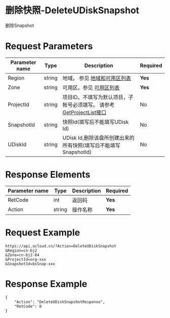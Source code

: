 # 删除快照-DeleteUDiskSnapshot

删除Snapshot

# Request Parameters
|Parameter name|Type|Description|Required|
|---|---|---|---|
|Region|string|地域。 参见 [地域和可用区列表](../summary/regionlist.html)|**Yes**|
|Zone|string|可用区。参见 [可用区列表](../summary/regionlist.html)|**Yes**|
|ProjectId|string|项目ID。不填写为默认项目，子帐号必须填写。 请参考[GetProjectList接口](../summary/get_project_list.html)|No|
|SnapshotId|string|快照Id(填写后不能填写UDisk Id)|No|
|UDiskId|string|UDisk Id,删除该盘所创建出来的所有快照(填写后不能填写SnapshotId)|No|

# Response Elements
|Parameter name|Type|Description|Required|
|---|---|---|---|
|RetCode|int|返回码|**Yes**|
|Action|string|操作名称|**Yes**|

# Request Example
```
https://api.ucloud.cn/?Action=DeleteUDiskSnapshot
&Region=cn-bj2
&Zone=cn-bj2-04
&ProjectId=org-xxx
&SnapshotId=bsSnap-xxx
```

# Response Example
```
{
    "Action": "DeleteUDiskSnapshotResponse", 
    "RetCode": 0
}
```

